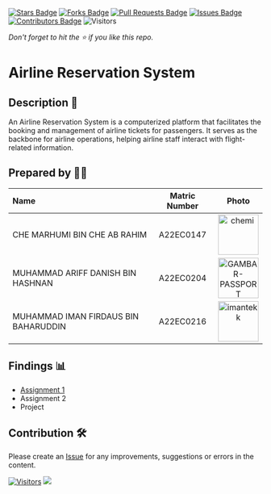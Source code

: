 [![Stars Badge](https://img.shields.io/github/stars/jjn7702/SECJ2013-DSA)](https://github.com/jjn7702/SECJ2013-DSA/Submission/Sample/stargazers)
[![Forks Badge](https://img.shields.io/github/forks/jjn7702/SECJ2013-DSA)](https://github.com/jjn7702/SECJ2013-DSA/Submission/Sample/network/members)
[![Pull Requests Badge](https://img.shields.io/github/issues-pr/jjn7702/SECJ2013-DSA)](https://github.com/jjn7702/SECJ2013-DSA/Submission/Sample/pulls)
[![Issues Badge](https://img.shields.io/github/issues/jjn7702/SECJ2013-DSA)](https://github.com/jjn7702/SECJ2013-DSA/Submission/Sample/issues)
[![Contributors Badge](https://img.shields.io/github/contributors/jjn7702/SECJ2013-DSA?color=2b9348)](https://github.com/jjn7702/SECJ2013-DSA/Submission/Sample/graphs/contributors)
![Visitors](https://api.visitorbadge.io/api/visitors?path=https%3A%2F%2Fgithub.com%2Fjjn7702%2FSECJ2013-DSA%2FSubmission%2FSample&labelColor=%23d9e3f0&countColor=%23697689&style=flat)

_Don't forget to hit the :star: if you like this repo._

# Airline Reservation System

## Description 📝

An Airline Reservation System is a computerized platform that facilitates the booking and management of airline tickets for passengers. It serves as the backbone for airline operations, helping airline staff interact with flight-related information.

## Prepared by 🧑‍💻

| Name             | Matric Number | Photo                                                         |
| :---------------- | :-------------: | :------------------------------------------------------------: |
| CHE MARHUMI BIN CHE AB RAHIM   | A22EC0147|<a href="https://imgbb.com/"><img src="https://i.ibb.co/hg1vSKm/chemi.jpg" alt="chemi" border="0" width="80" height="80"></a>      |
| MUHAMMAD ARIFF DANISH BIN HASHNAN       | A22EC0204      | <a href="https://ibb.co/CJ4Z8yv"><img src="https://i.ibb.co/gvQp98w/GAMBAR-PASSPORT.jpg" alt="GAMBAR-PASSPORT" width="80" height="80" border="0"></a>  |
| MUHAMMAD IMAN FIRDAUS BIN BAHARUDDIN       | A22EC0216       |<a href="https://imgbb.com/"><img src="https://i.ibb.co/yYcSd4R/imantekk.jpg" alt="imantekk" border="0" width="80" height="80"></a>       |


## Findings 📊

- [Assignment 1](https://github.com/jjn7702/SECJ2013-DSA/blob/main/Submission/sec02/Gusion/Assignment%201/Assignment%201.md)
- Assignment 2
- Project

## Contribution 🛠️
Please create an [Issue](https://github.com/jjn7702/SECJ2013-DSA/Submission/Sample/issues) for any improvements, suggestions or errors in the content.

[![Visitors](https://api.visitorbadge.io/api/visitors?path=https%3A%2F%2Fgithub.com%2Fjjn7702&labelColor=%23697689&countColor=%23555555&style=plastic)](https://visitorbadge.io/status?path=https%3A%2F%2Fgithub.com%2Fjjn7702)
![](https://hit.yhype.me/github/profile?user_id=81284918)
